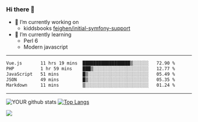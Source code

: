 ### Hi there 👋

- 🔭 I’m currently working on
  - kiddsbooks [feighen/initial-symfony-support](https://github.com/noondaysun/kiddsbooks.com/tree/feighen/initial-symfony-support)
- 🌱 I’m currently learning
  - Perl 6
  - Modern javascript

---
<!--START_SECTION:waka-->

```txt
Vue.js       11 hrs 19 mins  ██████████████████▒░░░░░░   72.90 %
PHP          1 hr 59 mins    ███▒░░░░░░░░░░░░░░░░░░░░░   12.77 %
JavaScript   51 mins         █▒░░░░░░░░░░░░░░░░░░░░░░░   05.49 %
JSON         49 mins         █▒░░░░░░░░░░░░░░░░░░░░░░░   05.35 %
Markdown     11 mins         ▒░░░░░░░░░░░░░░░░░░░░░░░░   01.24 %
```

<!--END_SECTION:waka-->
---
![YOUR github stats](https://github-readme-stats.vercel.app/api?username=noondaysun&show_icons=true&theme=onedark) [![Top Langs](https://github-readme-stats.vercel.app/api/top-langs/?username=noondaysun&layout=compact&theme=onedark)](https://github.com/anuraghazra/github-readme-stats)

[<img src="https://img.shields.io/badge/linkedin-%230077B5.svg?&style=for-the-badge&logo=linkedin&logoColor=white" />](https://www.linkedin.com/in/feighen-oosterbroek-9630a514a/)

<!--
**noondaysun/noondaysun** is a ✨ _special_ ✨ repository because its `README.md` (this file) appears on your GitHub profile.

Here are some ideas to get you started:

- 🔭 I’m currently working on ...
- 🌱 I’m currently learning ...
- 👯 I’m looking to collaborate on ...
- 🤔 I’m looking for help with ...
- 💬 Ask me about ...
- 📫 How to reach me: ...
- 😄 Pronouns: ...
- ⚡ Fun fact: ...
-->
